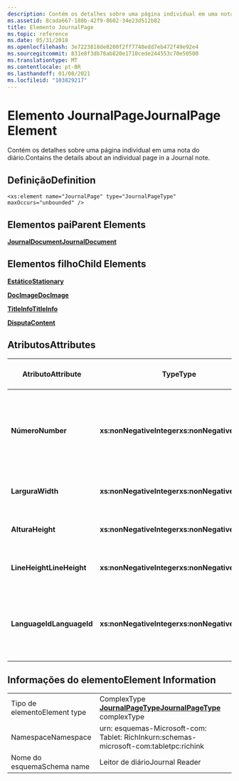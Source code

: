 ```yaml
---
description: Contém os detalhes sobre uma página individual em uma nota do diário.
ms.assetid: 8cada667-188b-42f9-8602-34e23d512b82
title: Elemento JournalPage
ms.topic: reference
ms.date: 05/31/2018
ms.openlocfilehash: 3e7223818de8200f2ff7748edd7eb472f49e92e4
ms.sourcegitcommit: 831e8f3db78ab820e1710cede244553c70e50500
ms.translationtype: MT
ms.contentlocale: pt-BR
ms.lasthandoff: 01/08/2021
ms.locfileid: "103829217"
---
```

# <a name="journalpage-element"></a><span data-ttu-id="ebda2-103">Elemento JournalPage</span><span class="sxs-lookup"><span data-stu-id="ebda2-103">JournalPage Element</span></span>

<span data-ttu-id="ebda2-104">Contém os detalhes sobre uma página individual em uma nota do diário.</span><span class="sxs-lookup"><span data-stu-id="ebda2-104">Contains the details about an individual page in a Journal note.</span></span>

## <a name="definition"></a><span data-ttu-id="ebda2-105">Definição</span><span class="sxs-lookup"><span data-stu-id="ebda2-105">Definition</span></span>

``` syntax
<xs:element name="JournalPage" type="JournalPageType" maxOccurs="unbounded" />
```

## <a name="parent-elements"></a><span data-ttu-id="ebda2-106">Elementos pai</span><span class="sxs-lookup"><span data-stu-id="ebda2-106">Parent Elements</span></span>

[<span data-ttu-id="ebda2-107">**JournalDocument**</span><span class="sxs-lookup"><span data-stu-id="ebda2-107">**JournalDocument**</span></span>](journaldocument-element.md)

## <a name="child-elements"></a><span data-ttu-id="ebda2-108">Elementos filho</span><span class="sxs-lookup"><span data-stu-id="ebda2-108">Child Elements</span></span>

[<span data-ttu-id="ebda2-109">**Estático**</span><span class="sxs-lookup"><span data-stu-id="ebda2-109">**Stationary**</span></span>](stationery-element.md)

[<span data-ttu-id="ebda2-110">**DocImage**</span><span class="sxs-lookup"><span data-stu-id="ebda2-110">**DocImage**</span></span>](docimage-element.md)

[<span data-ttu-id="ebda2-111">**TitleInfo**</span><span class="sxs-lookup"><span data-stu-id="ebda2-111">**TitleInfo**</span></span>](titleinfo-element.md)

[<span data-ttu-id="ebda2-112">**Disputa**</span><span class="sxs-lookup"><span data-stu-id="ebda2-112">**Content**</span></span>](content-element--journal-reader.md)

## <a name="attributes"></a><span data-ttu-id="ebda2-113">Atributos</span><span class="sxs-lookup"><span data-stu-id="ebda2-113">Attributes</span></span>



| <span data-ttu-id="ebda2-114">Atributo</span><span class="sxs-lookup"><span data-stu-id="ebda2-114">Attribute</span></span>      | <span data-ttu-id="ebda2-115">Type</span><span class="sxs-lookup"><span data-stu-id="ebda2-115">Type</span></span>                      | <span data-ttu-id="ebda2-116">Obrigatório</span><span class="sxs-lookup"><span data-stu-id="ebda2-116">Required</span></span> | <span data-ttu-id="ebda2-117">Descrição</span><span class="sxs-lookup"><span data-stu-id="ebda2-117">Description</span></span>                                                                        | <span data-ttu-id="ebda2-118">Valores possíveis</span><span class="sxs-lookup"><span data-stu-id="ebda2-118">Possible Values</span></span>                                          |
|----------------|---------------------------|----------|------------------------------------------------------------------------------------|----------------------------------------------------------|
| <span data-ttu-id="ebda2-119">**Número**</span><span class="sxs-lookup"><span data-stu-id="ebda2-119">**Number**</span></span>     | <span data-ttu-id="ebda2-120">**xs:nonNegativeInteger**</span><span class="sxs-lookup"><span data-stu-id="ebda2-120">**xs:nonNegativeInteger**</span></span> | <span data-ttu-id="ebda2-121">Obrigatório</span><span class="sxs-lookup"><span data-stu-id="ebda2-121">Required</span></span> | <span data-ttu-id="ebda2-122">O número ordinal da página dentro do documento do diário, começando com um (1).</span><span class="sxs-lookup"><span data-stu-id="ebda2-122">The ordinal number of the page within the Journal document, starting with one (1).</span></span> | <span data-ttu-id="ebda2-123">Qualquer inteiro não negativo.</span><span class="sxs-lookup"><span data-stu-id="ebda2-123">Any non-negative integer.</span></span>                                |
| <span data-ttu-id="ebda2-124">**Largura**</span><span class="sxs-lookup"><span data-stu-id="ebda2-124">**Width**</span></span>      | <span data-ttu-id="ebda2-125">**xs:nonNegativeInteger**</span><span class="sxs-lookup"><span data-stu-id="ebda2-125">**xs:nonNegativeInteger**</span></span> | <span data-ttu-id="ebda2-126">Obrigatório</span><span class="sxs-lookup"><span data-stu-id="ebda2-126">Required</span></span> | <span data-ttu-id="ebda2-127">A largura da página.</span><span class="sxs-lookup"><span data-stu-id="ebda2-127">The width of the page.</span></span>                                                             | <span data-ttu-id="ebda2-128">Qualquer inteiro não negativo.</span><span class="sxs-lookup"><span data-stu-id="ebda2-128">Any non-negative integer.</span></span>                                |
| <span data-ttu-id="ebda2-129">**Altura**</span><span class="sxs-lookup"><span data-stu-id="ebda2-129">**Height**</span></span>     | <span data-ttu-id="ebda2-130">**xs:nonNegativeInteger**</span><span class="sxs-lookup"><span data-stu-id="ebda2-130">**xs:nonNegativeInteger**</span></span> | <span data-ttu-id="ebda2-131">Obrigatório</span><span class="sxs-lookup"><span data-stu-id="ebda2-131">Required</span></span> | <span data-ttu-id="ebda2-132">A altura da página.</span><span class="sxs-lookup"><span data-stu-id="ebda2-132">The height of the page.</span></span>                                                            | <span data-ttu-id="ebda2-133">Qualquer inteiro não negativo.</span><span class="sxs-lookup"><span data-stu-id="ebda2-133">Any non-negative integer.</span></span>                                |
| <span data-ttu-id="ebda2-134">**LineHeight**</span><span class="sxs-lookup"><span data-stu-id="ebda2-134">**LineHeight**</span></span> | <span data-ttu-id="ebda2-135">**xs:nonNegativeInteger**</span><span class="sxs-lookup"><span data-stu-id="ebda2-135">**xs:nonNegativeInteger**</span></span> | <span data-ttu-id="ebda2-136">Opcional</span><span class="sxs-lookup"><span data-stu-id="ebda2-136">Optional</span></span> | <span data-ttu-id="ebda2-137">A altura da linha usada na página.</span><span class="sxs-lookup"><span data-stu-id="ebda2-137">The height of the line used on the page.</span></span>                                           | <span data-ttu-id="ebda2-138">Qualquer inteiro não negativo.</span><span class="sxs-lookup"><span data-stu-id="ebda2-138">Any non-negative integer.</span></span>                                |
| <span data-ttu-id="ebda2-139">**LanguageId**</span><span class="sxs-lookup"><span data-stu-id="ebda2-139">**LanguageId**</span></span> | <span data-ttu-id="ebda2-140">**xs:nonNegativeInteger**</span><span class="sxs-lookup"><span data-stu-id="ebda2-140">**xs:nonNegativeInteger**</span></span> | <span data-ttu-id="ebda2-141">Opcional</span><span class="sxs-lookup"><span data-stu-id="ebda2-141">Optional</span></span> | <span data-ttu-id="ebda2-142">A ID de idioma usada para a página.</span><span class="sxs-lookup"><span data-stu-id="ebda2-142">The language id used for the page.</span></span>                                                 | <span data-ttu-id="ebda2-143">Um inteiro não negativo que representa uma ID de idioma válida.</span><span class="sxs-lookup"><span data-stu-id="ebda2-143">A non-negative integer representing a valid language id.</span></span> |



 

## <a name="element-information"></a><span data-ttu-id="ebda2-144">Informações do elemento</span><span class="sxs-lookup"><span data-stu-id="ebda2-144">Element Information</span></span>



|              |                                                                     |
|--------------|---------------------------------------------------------------------|
| <span data-ttu-id="ebda2-145">Tipo de elemento</span><span class="sxs-lookup"><span data-stu-id="ebda2-145">Element type</span></span> | <span data-ttu-id="ebda2-146">ComplexType [**JournalPageType**](journalpagetype-complex-type.md)</span><span class="sxs-lookup"><span data-stu-id="ebda2-146">[**JournalPageType**](journalpagetype-complex-type.md) complexType</span></span> |
| <span data-ttu-id="ebda2-147">Namespace</span><span class="sxs-lookup"><span data-stu-id="ebda2-147">Namespace</span></span>    | <span data-ttu-id="ebda2-148">urn: esquemas-Microsoft-com: Tablet: RichInk</span><span class="sxs-lookup"><span data-stu-id="ebda2-148">urn:schemas-microsoft-com:tabletpc:richink</span></span>                          |
| <span data-ttu-id="ebda2-149">Nome do esquema</span><span class="sxs-lookup"><span data-stu-id="ebda2-149">Schema name</span></span>  | <span data-ttu-id="ebda2-150">Leitor de diário</span><span class="sxs-lookup"><span data-stu-id="ebda2-150">Journal Reader</span></span>                                                      |



 

 

 



